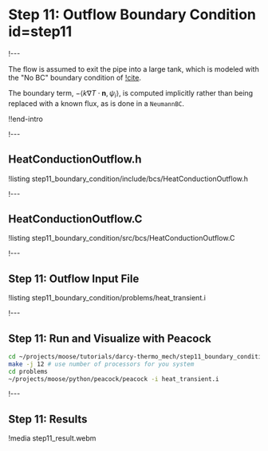 # Step 11: Outflow Boundary Condition id=step11

!---

The flow is assumed to exit the pipe into a large tank, which is modeled with the "No BC" boundary
condition of [!cite](griffiths1997no).

The boundary term, $-\left < k \nabla T \cdot \mathbf{n}, \psi_i \right >$, is computed implicitly
rather than being replaced with a known flux, as is done in a `NeumannBC`.

!!end-intro


!---

## HeatConductionOutflow.h

!listing step11_boundary_condition/include/bcs/HeatConductionOutflow.h

!---

## HeatConductionOutflow.C

!listing step11_boundary_condition/src/bcs/HeatConductionOutflow.C

!---

## Step 11: Outflow Input File

!listing step11_boundary_condition/problems/heat_transient.i

!---

## Step 11: Run and Visualize with Peacock

```bash
cd ~/projects/moose/tutorials/darcy-thermo_mech/step11_boundary_conditions
make -j 12 # use number of processors for you system
cd problems
~/projects/moose/python/peacock/peacock -i heat_transient.i
```

!---

## Step 11: Results

!media step11_result.webm
